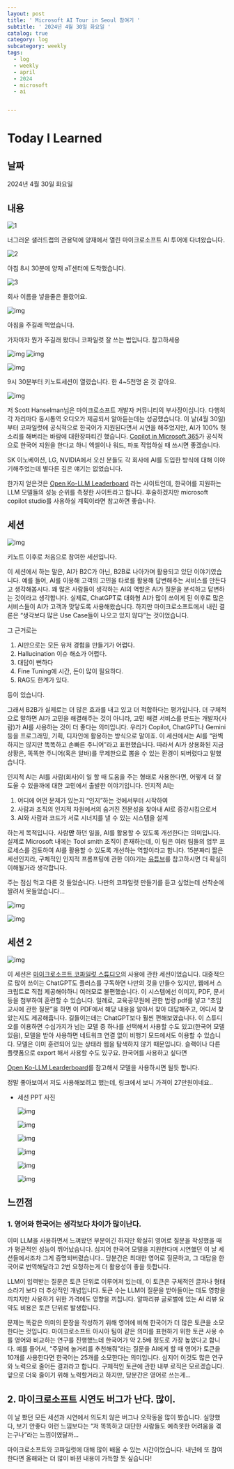 ```yaml
---
layout: post
title: ' Microsoft AI Tour in Seoul 참여기 '
subtitle: ' 2024년 4월 30일 화요일 '
catalog: true
category: log
subcategory: weekly
tags:
  - log
  - weekly
  - april
  - 2024
  - microsoft
  - ai


---
```


# Today I Learned

## 날짜

2024년 4월 30일 화요일

## 내용

![1](https://cdn.jsdelivr.net/gh/junsoopooh/importunate-dev.github.io/img/log/log240430/1.webp)

너그러운 샐러드랩의 관용덕에 양재에서 열린 마이크로소프트 AI 투어에 다녀왔습니다.

![2](https://cdn.jsdelivr.net/gh/junsoopooh/importunate-dev.github.io/img/log/log240430/2.webp)

아침 8시 30분에 양재 aT센터에 도착했습니다. 

![3](https://cdn.jsdelivr.net/gh/junsoopooh/importunate-dev.github.io/img/log/log240430/3.webp)

회사 이름을 넣을줄은 몰랐어요.

![img](https://cdn.jsdelivr.net/gh/junsoopooh/importunate-dev.github.io/img/log/log240430/4.webp)

아침을 주길래 먹었습니다.

가자마자 뭔가 주길래 봤더니 코파일럿 잘 쓰는 법입니다. 참고하세용

![img](https://cdn.jsdelivr.net/gh/junsoopooh/importunate-dev.github.io/img/log/log240430/17.webp)
![img](https://cdn.jsdelivr.net/gh/junsoopooh/importunate-dev.github.io/img/log/log240430/18.webp)


![img](https://cdn.jsdelivr.net/gh/junsoopooh/importunate-dev.github.io/img/log/log240430/5.webp)

9시 30분부터 키노트세션이 열렸습니다. 한 4~5천명 온 것 같아요.

![img](https://cdn.jsdelivr.net/gh/junsoopooh/importunate-dev.github.io/img/log/log240430/6.webp)

저 Scott Hanselman님은 마이크로소프트 개발자 커뮤니티의 부사장이십니다. 다행히 각 자리마다 동시통역 오디오가 제공되서 알아듣는데는 성공했습니다. 이 날(4월 30일)부터 코파일럿에 공식적으로 한국어가 지원된다면서 시연을 해주었지만, AI가 100% 헛소리를 해버리는 바람에 대환장파티긴 했습니다.  [Copilot in Microsoft 365](https://www.microsoft.com/en-us/microsoft-365/enterprise/copilot-for-microsoft-365)가 공식적으로 한국어 지원을 한다고 하니 엑셀이나 워드, 파포 작업하실 때 쓰시면 좋겠습니다.

SK 이노베이션, LG, NVIDIA에서 오신 분들도 각 회사에 AI를 도입한 방식에 대해 이야기해주었는데 별다른 깊은 얘기는 없었습니다.

한가지 얻은것은 [Open Ko-LLM Leaderboard](https://huggingface.co/spaces/upstage/open-ko-llm-leaderboard) 라는 사이트인데, 한국어를 지원하는 LLM 모델들의 성능 순위를 측정한 사이트라고 합니다. 후술하겠지만 microsoft copilot studio를 사용하실 계획이라면 참고하면 좋습니다.

## 세션

![img](https://cdn.jsdelivr.net/gh/junsoopooh/importunate-dev.github.io/img/log/log240430/7.webp)

키노트 이후로 처음으로 참여한 세션입니다. 

 이 세션에서 하는 말은, AI가 B2C가 아닌, B2B로 나아가며 활용되고 있단 이야기였습니다. 예를 들어, AI를 이용해 고객의 고민을 타로를 활용해 답변해주는 서비스를 만든다고 생각해봅시다. 꽤 많은 사람들이 생각하는 AI의 역할은 AI가 질문을 분석하고 답변하는 것이라고 생각합니다. 실제로, ChatGPT로 대화형 AI가 많이 쓰이게 된 이후로 많은 서비스들이 AI가 고객과 맞닿도록 사용해왔습니다. 하지만 마이크로소프트에서 내린 결론은 “생각보다 많은 Use Case들이 나오고 있지 않다”는 것이었습니다.

그 근거로는 

1. AI만으로는 모든 유저 경험을 만들기가 어렵다.
2. Hallucination 이슈 해소가 어렵다.
3. 대답이 뻔하다
4. Fine Tuning에 시간, 돈이 많이 필요하다.
5. RAG도 한계가 있다.

등이 있습니다.

 그래서 B2B가 실제로는 더 많은 효과를 내고 있고 더 적합하다는 평가입니다. 더 구체적으로 말하면 AI가 고민을 해결해주는 것이 아니라, 고민 해결 서비스를 만드는 개발자(사람)가 AI를 사용하는 것이 더 좋다는 의미입니다. 우리가 Copilot, ChatGPT나 Gemini등을 프로그래밍, 기획, 디자인에 활용하는 방식으로 말이죠. 이 세션에서는 AI를 “완벽하지는 않지만 똑똑하고 손빠른 주니어”라고 표현했습니다. 따라서 AI가 상용화된 지금 상황은, 똑똑한 주니어(혹은 알바)를 무제한으로 뽑을 수 있는 환경이 되버렸다고 말했습니다.

 인지적 AI는 AI를 사람(회사)이 일 할 때 도움을 주는 형태로 사용한다면, 어떻게 더 잘 도울 수 있을까에 대한 고민에서 출발한 이야기입니다. 인지적 AI는

1. 어디에 어떤 문제가 있는지 “인지”하는 것에서부터 시작하여
2. 사람과 조직의 인지적 차원에서의 숨겨진 전문성을 찾아내 AI로 증강시킴으로서
3. AI와 사람과 코드가 서로 시너지를 낼 수 있는 시스템을 설계

하는게 목적입니다. 사람**만** 하던 일을, AI를 활용할 수 있도록 개선한다는 의미입니다. 실제로 Microsoft 내에는 Tool smith 조직이 존재하는데, 이 팀은 여러 팀들의 업무 프로세스를 검토하여 AI를 활용할 수 있도록 개선하는 역할이라고 합니다. 15분짜리 짧은 세션인지라, 구체적인 인지적 프롬프팅에 관한 이야기는 [유튜브](https://www.youtube.com/watch?v=CkCL8dV_mPk)를 참고하시면 더 확실히 이해될거라 생각합니다.

주는 점심 먹고 다른 것 들었습니다. 나만의 코파일럿 만들기를 듣고 싶었는데 선착순에 짤려서 못들었습니다…

![img](https://cdn.jsdelivr.net/gh/junsoopooh/importunate-dev.github.io/img/log/log240430/8.webp)

![img](https://cdn.jsdelivr.net/gh/junsoopooh/importunate-dev.github.io/img/log/log240430/9.webp)

## 세션 2

![img](https://cdn.jsdelivr.net/gh/junsoopooh/importunate-dev.github.io/img/log/log240430/11.webp)

이 세션은 [마이크로소프트 코파일럿 스튜디오](https://www.microsoft.com/ko-kr/microsoft-copilot/microsoft-copilot-studio#static-override-sm-1)의 사용에 관한 세션이었습니다. 대중적으로 많이 쓰이는 ChatGPT도 플러스를 구독하면 나만의 것을 만들수 있지만, 웹에서 스크립트로 직접 제공해야하니 여러모로 불편했습니다. 이 시스템에선 이미지, PDF, 문서 등을 첨부하여 훈련할 수 있습니다. 일례로, 교육공무원에 관한 법령 pdf를 넣고 “초임 교사에 관한 질문”을 하면 이 PDF에서 해당 내용을 알아서 찾아 대답해주고, 어디서 찾았는지도 제공해줍니다. 길들이는데는 ChatGPT보다 훨씬 편해보였습니다. 이 스튜디오를 이용하면 수십가지가 넘는 모델 중 하나를 선택해서 사용할 수도 있고(한국어 모델 있음), 모델을 받아 사용하면 네트워크 연결 없이 비행기 모드에서도 이용할 수 있습니다. 모델은 이미 훈련되어 있는 상태라 웹을 탐색하지 않기 때문입니다. 슬랙이나 다른 플랫폼으로 export 해서 사용할 수도 있구요. 한국어를 사용하고 싶다면 

[Open Ko-LLM Learderboard](https://huggingface.co/spaces/upstage/open-ko-llm-leaderboard)를 참고해서 모델을 사용하시면 될듯 합니다.

 정말 좋아보여서 저도 사용해보려고 했는데, 링크에서 보니 가격이 27만원이네요..

- 세션 PPT 사진
    
    ![img](https://cdn.jsdelivr.net/gh/junsoopooh/importunate-dev.github.io/img/log/log240430/12.webp)
    
    ![img](https://cdn.jsdelivr.net/gh/junsoopooh/importunate-dev.github.io/img/log/log240430/13.webp)
    
    ![img](https://cdn.jsdelivr.net/gh/junsoopooh/importunate-dev.github.io/img/log/log240430/14.webp)
    
    ![img](https://cdn.jsdelivr.net/gh/junsoopooh/importunate-dev.github.io/img/log/log240430/15.webp)
    
    ![img](https://cdn.jsdelivr.net/gh/junsoopooh/importunate-dev.github.io/img/log/log240430/16.webp)
    
    ![img](https://cdn.jsdelivr.net/gh/junsoopooh/importunate-dev.github.io/img/log/log240430/17.webp)
    

## 느낀점

### 1. 영어와 한국어는 생각보다 차이가 많이난다.

이미 LLM을 사용하면서 느껴왔던 부분이긴 하지만 확실히 영어로 질문을 작성했을 때가 평균적인 성능이 뛰어났습니다. 심지어 한국어 모델을 지원한다며 시연했던 이 날 세션들에서조차 그게 증명되버렸습니다.. 당분간은 최대한 영어로 질문하고, 그 대답을 한국어로 번역해달라고 2번 요청하는게 더 활용성이 좋을 듯합니다. 

LLM이 입력받는 질문은 토큰 단위로 이루어져 있는데, 이 토큰은 구체적인 글자나 형태소라기 보다 더 추상적인 개념입니다. 토큰 수는 LLM이 질문을 받아들이는 데도 영향을 끼치지만 사용하기 위한 가격에도 영향을 끼칩니다. 알파리뷰 글로벌에 있는 AI 리뷰 요약도 비용은 토큰 단위로 발생합니다.

 문제는 똑같은 의미의 문장을 작성하기 위해 영어에 비해 한국어가 더 많은 토큰을 소모한다는 것입니다. 마이크로소프트 아시아 팀이 같은 의미를 표현하기 위한 토큰 사용 수를 영어와 비교하는 연구를 진행헀느데 한국어가 약 2.5배 정도로 가장 높았다고 합니다. 예를 들어서, “주말에 놀거리를 추천해줘”라는 질문을 AI에게 할 때 영어가  토큰을 10개를 사용한다면 한국어는 25개를 소모한다는 의미입니다. 심지어 이것도 많은 연구와 노력으로 줄어든 결과라고 합니다. 구체적인 토큰에 관한 내부 로직은 모르겠습니다. 앞으로 더욱 줄이기 위해 노력할거라고 하지만, 당분간은 영어로 쓰는게…

## 2. 마이크로소프트 시연도 버그가 난다. 많이.

이 날 봤던 모든 세션과 시연에서 의도치 않은 버그나 오작동을 많이 봤습니다. 실망했다, 보기 안좋다 이런 느낌보다는 “저 똑똑하고 대단한 사람들도 예측못한 어려움을 겪는구나”라는 느낌이였달까…

마이크로소프트와 코파일럿에 대해 많이 배울 수 있는 시간이었습니다. 내년에 또 참여한다면 올해와는 더 많이 바뀐 내용이 가득할 듯 싶습니다!